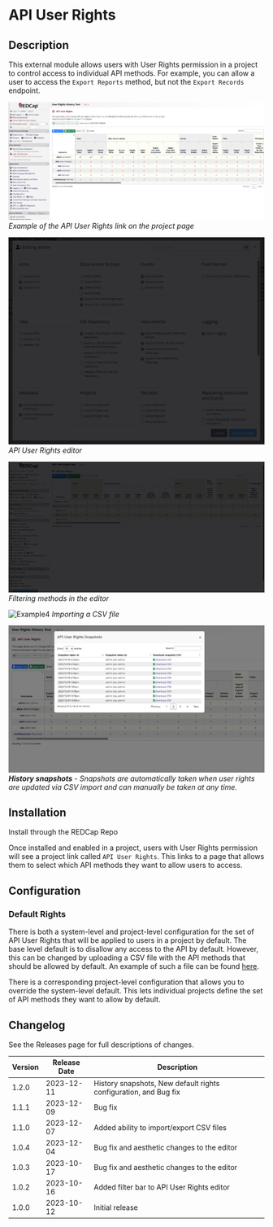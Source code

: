 # API User Rights

## Description
This external module allows users with User Rights permission in a project to control access to individual API methods. For example, you can allow a user to access the `Export Reports` method, but not the `Export Records` endpoint.

![Example1](images/api_user_rights_project_page.png)
*Example of the API User Rights link on the project page*

![Example2](images/api_user_rights_selecting_methods.gif)
*API User Rights editor*

![Example3](images/api_user_rights_filtering_methods.gif)
*Filtering methods in the editor*

![Example4](images/api_user_rights_csv_import.gif)
*Importing a CSV file*

![Example5](images/api_user_rights_snapshots_modal.png)
***History snapshots*** - *Snapshots are automatically taken when user rights are updated via CSV import and can manually be taken at any time.*

## Installation
Install through the REDCap Repo

 Once installed and enabled in a project, users with User Rights permission will see a project link called `API User Rights`. This links to a page that allows them to select which API methods they want to allow users to access.

## Configuration

### Default Rights

There is both a system-level and project-level configuration for the set of API User Rights that will be applied to users in a project by default. The base level default is to disallow any access to the API by default. However, this can be changed by uploading a CSV file with the API methods that should be allowed by default. An example of such a file can be found [here](files/API_User_Rights_Default_Template.csv).

There is a corresponding project-level configuration that allows you to override the system-level default. This lets individual projects define the set of API methods they want to allow by default.


## Changelog

See the Releases page for full descriptions of changes.

| Version | Release Date | Description                                                      |
| ------- | ------------ | ---------------------------------------------------------------- |
| 1.2.0   | 2023-12-11   | History snapshots, New default rights configuration, and Bug fix |
| 1.1.1   | 2023-12-09   | Bug fix                                                          |
| 1.1.0   | 2023-12-07   | Added ability to import/export CSV files                         |
| 1.0.4   | 2023-12-04   | Bug fix and aesthetic changes to the editor                      |
| 1.0.3   | 2023-10-17   | Bug fix and aesthetic changes to the editor                      |
| 1.0.2   | 2023-10-16   | Added filter bar to API User Rights editor                       |
| 1.0.0   | 2023-10-12   | Initial release                                                  |

